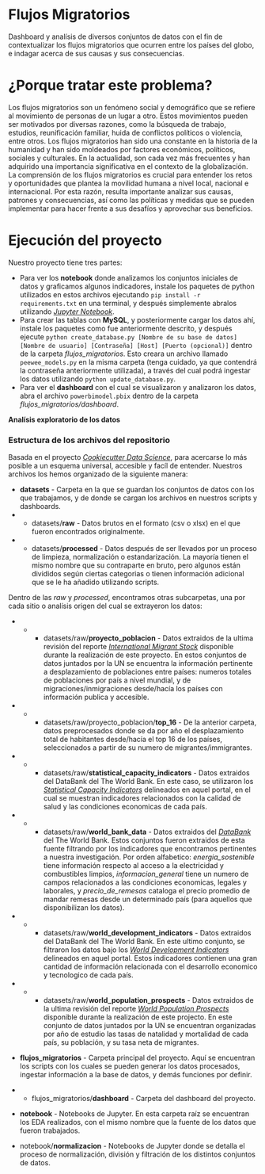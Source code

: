 [*Cookiecutter Data Science*]: https://drivendata.github.io/cookiecutter-data-science/ "Cookiecutter Data Science" 

[*International Migrant Stock*]: https://www.un.org/development/desa/pd/content/international-migrant-stock  "International Migrant Stock 2020 - World Bank"
[*Statistical Capacity Indicators*]: https://databank.worldbank.org/source/statistical-capacity-indicators "Statistical Capacity Indicators"
[*DataBank*]: https://databank.worldbank.org/ "World Bank DataBank"
[*World Development Indicators*]: https://databank.worldbank.org/source/world-development-indicators "World Development Indicators - World Bank"
[*World Population Prospects*]: https://www.un.org/development/desa/pd/content/World-Population-Prospects-2022 "World Population Prospects 2022"
[*Jupyter Notebook*]: https://docs.jupyter.org/en/latest/running.html "Jupyter Docs | Running the Notebook"
# Flujos Migratorios

Dashboard y analísis de diversos conjuntos de datos con el fin de contextualizar los flujos migratorios que ocurren entre los países del globo, e indagar acerca de sus causas y sus consecuencias.

# ¿Porque tratar este problema?

Los flujos migratorios son un fenómeno social y demográfico que se refiere al movimiento de personas de un lugar a otro. Estos movimientos pueden ser motivados por diversas razones, como la búsqueda de trabajo, estudios, reunificación familiar, huida de conflictos políticos o violencia, entre otros.
Los flujos migratorios han sido una constante en la historia de la humanidad y han sido moldeados por factores económicos, políticos, sociales y culturales. En la actualidad, son cada vez más frecuentes y han adquirido una importancia significativa en el contexto de la globalización.
La comprensión de los flujos migratorios es crucial para entender los retos y oportunidades que plantea la movilidad humana a nivel local, nacional e internacional. Por esta razón, resulta importante analizar sus causas, patrones y consecuencias, así como las políticas y medidas que se pueden implementar para hacer frente a sus desafíos y aprovechar sus beneficios.

# Ejecución del proyecto

Nuestro proyecto tiene tres partes: 
* Para ver los **notebook** donde analizamos los conjuntos iniciales de datos y graficamos algunos indicadores, instale los paquetes de python utilizados en estos archivos ejecutando `pip install -r requirements.txt` en una terminal, y después simplemente abralos utilizando [*Jupyter Notebook*].
* Para crear las tablas con **MySQL**, y posteriormente cargar los datos ahí, instale los paquetes como fue anteriormente descrito, y después ejecute `python create_database.py [Nombre de su base de datos] [Nombre de usuario] [Contraseña] [Host] [Puerto (opcional)]` dentro de la carpeta *flujos_migratorios*. Esto creara un archivo llamado `peewee_models.py` en la misma carpeta (tenga cuidado, ya que contendrá la contraseña anteriormente utilizada), a través del cual podrá ingestar los datos utilizando `python update_database.py`.
* Para ver el **dashboard** con el cual se visualizaron y analizaron los datos, abra el archivo `powerbimodel.pbix` dentro de la carpeta *flujos_migratorios/dashboard*.

**Analísis exploratorio de los datos**

### Estructura de los archivos del repositorio

Basada en el proyecto [*Cookiecutter Data Science*], para acercarse lo más posible a un esquema universal, accesible y facíl de entender. Nuestros archivos los hemos organizado de la siguiente manera:

* **datasets** - Carpeta en la que se guardan los conjuntos de datos con los que trabajamos, y de donde se cargan los archivos en nuestros scripts y dashboards.
* * datasets/**raw** - Datos brutos en el formato (csv o xlsx) en el que fueron encontrados originalmente.
* * datasets/**processed** - Datos después de ser llevados por un proceso de limpieza, normalización o estandarización. La mayoría tienen el mismo nombre que su contraparte en bruto, pero algunos están divididos según ciertas categorias o tienen información adicional que se le ha añadido utilizando scripts.

Dentro de las *raw* y *processed*, encontramos otras subcarpetas, una por cada sitio o analísis origen del cual se extrayeron los datos:

* * * datasets/raw/**proyecto_poblacion** - Datos extraidos de la ultima revisión del reporte [*International Migrant Stock*] disponible durante la realización de este proyecto. En estos conjuntos de datos juntados por la UN se encuentra la información pertinente a desplazamiento de poblaciones entre países: numeros totales de poblaciones por país a nivel mundial, y de migraciones/inmigraciones desde/hacía los países con información publica y accesible.
* * * datasets/raw/proyecto_poblacion/**top_16** - De la anterior carpeta, datos preprocesados donde se da por año el desplazamiento total de habitantes desde/hacía el top 16 de los países, seleccionados a partir de su numero de migrantes/immigrantes.
 
* * * datasets/raw/**statistical_capacity_indicators** - Datos extraidos del DataBank del The World Bank. En este caso, se utilizaron los [*Statistical Capacity Indicators*] delineados en aquel portal, en el cual se muestran indicadores relacionados con la calidad de salud y las condiciones economicas de cada país.

* * * datasets/raw/**world_bank_data** - Datos extraidos del [*DataBank*] del The World Bank. Estos conjuntos fueron extraidos de esta fuente filtrando por los indicadores que encontramos pertinentes a nuestra investigación. Por orden alfabetico: *energia_sostenible* tiene información respecto al acceso a la electricidad y combustibles limpios, *informacion_general* tiene un numero de campos relacionados a las condiciones economicas, legales y laborales, y *precio_de_remesas* cataloga el precio promedio de mandar remesas desde un determinado país (para aquellos que disponibilizan los datos).

* * * datasets/raw/**world_development_indicators** - Datos extraidos del DataBank del The World Bank. En este ultimo conjunto, se filtraron los datos bajo los [*World Development Indicators*] delineados en aquel portal. Estos indicadores contienen una gran cantidad de información relacionada con el desarrollo economico y tecnologico de cada país.

* * * datasets/raw/**world_population_prospects** - Datos extraidos de la ultima revisión del reporte [*World Population Prospects*] disponible durante la realización de este projecto. En este conjunto de datos juntados por la UN se encuentran organizadas por año de estudio las tasas de natalidad y mortalidad de cada país, su población, y su tasa neta de migrantes. 

* **flujos_migratorios** - Carpeta principal del proyecto. Aquí se encuentran los scripts con los cuales se pueden generar los datos procesados, ingestar información a la base de datos, y demás funciones por definir.
* * flujos_migratorios/**dashboard** - Carpeta del dashboard del proyecto. 

* **notebook** - Notebooks de Jupyter. En esta carpeta raíz se encuentran los EDA realizados, con el mismo nombre que la fuente de los datos que fueron trabajados.
* notebook/**normalizacion** - Notebooks de Jupyter donde se detalla el proceso de normalización, división y filtración de los distintos conjuntos de datos.


